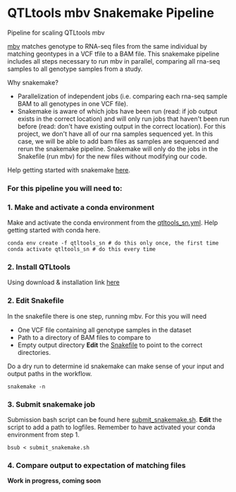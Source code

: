 # QTLtools mbv Snakemake Pipeline
Pipeline for scaling QTLtools mbv 

[mbv](https://qtltools.github.io/qtltools/pages/QTLtools-mbv.1.html) matches genotype to RNA-seq files from the same individual by matching geontypes in a VCF tfile to a BAM file. This snakemake pipeline includes all steps necessary to run mbv in parallel, comparing all rna-seq samples to all genotype samples from a study. 

Why snakemake?

- Parallelization of independent jobs (i.e. comparing each rna-seq sample BAM to all genotypes in one VCF file). 
- Snakemake is aware of which jobs have been run (read: if job output exists in the correct location) and will only run jobs that haven't been run before (read: don't have existing output in the correct location). For this project, we don't have all of our rna samples sequenced yet. In this case, we will be able to add bam files as samples are sequenced and rerun the snakemake pipeline. Snakemake will only do the jobs in the Snakefile (run mbv) for the new files without modifying our code.

Help getting started with snakemake [here](https://github.com/Snitkin-Lab-Umich/Snakemake_setup).

### For this pipeline you will need to: 
### 1. Make and activate a conda environment 
Make and activate the conda environment from the [qtltools_sn.yml](). Help getting started with conda here.
```
conda env create -f qtltools_sn # do this only once, the first time
conda activate qtltools_sn # do this every time
```
### 2. Install QTLtools 
Using download & installation link [here](https://qtltools.github.io/qtltools/)

### 2. Edit Snakefile 
In the snakefile there is one step, running mbv. For this you will need
- One VCF file containing all genotype samples in the dataset
- Path to a directory of BAM files to compare to
- Empty output directory
**Edit** the [Snakefile](https://github.com/shoffm/QTLtools-mbv_snakemake/blob/main/Snakefile) to point to the correct directories.

Do a dry run to determine id snakemake can make sense of your input and output paths in the workflow. 
```
snakemake -n
```

### 3. Submit snakemake job 
Submission bash script can be found here [submit_snakemake.sh](https://github.com/shoffm/QTLtools-mbv_snakemake/blob/main/submit_snakemake.sh). 
**Edit** the script to add a path to logfiles. 
Remember to have activated your conda environment from step 1. 
```
bsub < submit_snakemake.sh
```

### 4. Compare output to expectation of matching files
**Work in progress, coming soon** 
